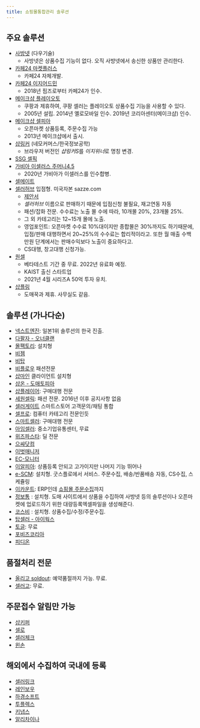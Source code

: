 ```yaml
---
title: 쇼핑몰통합관리 솔루션
---
```


## 주요 솔루션

- [사방넷](http://www.sabangnet.co.kr/) (다우기술)
    - 사방넷은 상품수집 기능이 없다. 오직 사방넷에서 송신한 상품만 관리한다.
- [카페24 마켓플러스](https://ec.cafe24.com/channel/market.html)
    - 카페24 자체개발.
- [카페24 이지어드민](https://www.ezadmin.co.kr/index.html)
    - 2018년 핌즈로부터 카페24가 인수.
- [메이크샵 플레이오토](http://www.playauto.co.kr/)
    - 쿠팡과 제휴하여, 쿠팡 셀러는 플레이오토 상품수집 기능을 사용할 수 있다.
    - 2005년 설립. 2014년 옐로모바일 인수. 2019년 코리아센터(메이크샵) 인수.
- [메이크샵 셀피아](https://www.sellpia.com)
    - 오픈마켓 상품등록, 주문수집 가능
    - 2013년 메이크샵에서 출시.
- [샵링커](http://www.shoplinker.co.kr/) (네모커머스/한국정보공학)
    - 브라우저 버전인 *샵링커S*를 *이지위너*로 명칭 변경.
- [SSG 셀픽](http://www.ssgsellpick.com/)
- [가비아 이셀러스 주머니4.5](https://www.esellers.co.kr/)
    - 2020년 가비아가 이셀러스를 인수합병.
- [셀메이트](https://www.sellmate.co.kr/)
- [셀러허브](https://www.sellerhub.co.kr/) 입점형. 미국자본 sazze.com
    - [제안서](https://drive.google.com/open?id=10QrvVW9tYpNCXAGfuQIlhUgpwNRfkTKS)
    - *셀러허브* 이름으로 판매하기 때문에 입점신청 불필요, 재고연동 자동
    - 패션/잡화 전문. 수수료는 노출 몰 수에 따라, 10개몰 20%, 23개몰 25%.
    - 그 외 카테고리는 12~15개 몰에 노출.
    - 영업포인트: 오픈마켓 수수료 10%대이지만 종합몰은 30%까지도 하기때문에, 입점/판매 대행하면서 20~25%의 수수료는 합리적이라고. 또한 월 매출 수백만원 단계에서는 판매수익보다 노출이 중요하다고.
    - CS대행, 창고대행 신청가능.
- [원셀](https://www.onesell.co.kr/)
    - 베타테스트 기간 중 무료. 2022년 유료화 예정.
    - KAIST 출신 스타트업
    - 2021년 4월 시리즈A 50억 투자 유치.
- [샵플링](http://www.shopling.co.kr/)
    - 도매꾹과 제휴. 사무실도 같음.


## 솔루션 (가나다순)

- [넥스트엔진](https://next-engine.co.kr/): 일본1위 솔루션의 한국 진출.
- [다팔자 - 오너클랜](http://www.ownerclan.com)
- [몰팩토리](http://www.mallfactory.co.kr/): 설치형
- [비젬](http://www.bizesm.com/)
- [비탑](http://www.b-top.kr/)
- [비플로우](https://b-flow.co.kr/login) 패션전문
- [샵마인](http://www.shopmine.co.kr/sm) 클라이언트 설치형
- [샵온 - 도매토피아](http://dometopia.com/shoppingmall)
- [샵플레이어](http://shopplayer.co.kr/): 구매대행 전문
- [세원셀릭](http://www.sellic.co.kr/): 패션 전문. 2016년 이후 공지사항 없음
- [셀러게이트](https://www.thecloudgate.co.kr/sellergate/) 스마트스토어 고객문의/채팅 통합
- [셀프로](http://www.sellpro.co.kr/): 컴퓨터 카테고리 전문인듯
- [스마트셀러](http://www.smtseller.co.kr/): 구매대행 전문
- [아임셀러](https://www.sblink.or.kr/front/main.do): 중소기업유통센터, 무료
- [위즈파스타](http://www.wizfasta.com/): 딜 전문
- [으쌰닷컴](http://eussya.com/)
- [이벗매니저](http://www.ebut.co.kr/)
- [EC-모니터](http://www.ec-monitor.com/)
- [이알피아](http://www.erpia.net): 상품등록 안되고 고가이지만 나머지 기능 뛰어나
- [e-SCM](http://escm.goodsflow.com/#features): 설치형. 굿스플로에서 서비스. 주문수집, 배송/반품배송 자동, CS수집, 스케쥴링
- [이카운트](https://www.ecount.co.kr/ecount/product/sales_open-market-management): ERP인데 [쇼핑몰 주문수집](https://www.ecount.co.kr/ecount/product/sales_open-market-management)까지
- [정보통](https://cafe.naver.com/mybtob) : 설치형. 도매 사이트에서 상품을 수집하여 사방넷 등의 솔루션이나 오픈마켓에 업로드하기 위한 대량등록엑셀파일을 생성해준다. 
- [코스비](http://www.kosb.co.kr/) : 설치형. 상품수집/수정/주문수집.
- [탑셀러 - 아이웍스](http://www.iworks.me/)
- [토글](https://www.togle.io): 무료
- [포비즈코리아](http://www.forbiz.co.kr/basic/about.php)
- [피디온](http://www.pdion.com/)





## 품절처리 전문
- [올리고 soldout](http://www.allrego.co.kr/soldoutrealmainpage/): 예약품절까지 가능. 무료.
- [셀러고](http://sellergo.net/): 무료.




## 주문접수 알림만 가능

- [샵키퍼](http://www.shopkeeper.co.kr/)
- [셀로](https://play.google.com/store/apps/details?id=kr.co.sello.app)
- [셀러체크](https://play.google.com/store/apps/details?id=com.qoompactory.sellercheck)
- [왼손](https://play.google.com/store/apps/details?id=com.onmir.lefthands&hl=ko)



## 해외에서 수집하여 국내에 등록

- [셀러링크](http://sellerlink.co.kr/index.html)
- [레인보우](https://www.wksoft.kr/KOR/Rainbow.wk)
- [하경소프트](https://hakyungsoft.modoo.at/)
- [투플렉스](https://www.twoflex.net/)
- [키냅스](https://kineps.io/)
- [알리차이나](http://ali-china.com)
